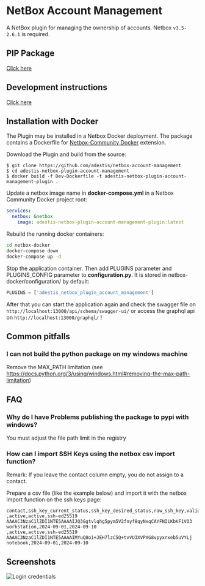 # NetBox Account Management

A NetBox plugin for managing the ownership of accounts.
Netbox `v3.5-2.6.1` is required.

## PIP Package

[Click here](https://pypi.org/project/adestis-netbox-plugin-account-management/)

## Development instructions

[Click here](DEVELOPMENT.md)

## Installation with Docker

The Plugin may be installed in a Netbox Docker deployment.
The package contains a Dockerfile for [Netbox-Community Docker](https://github.com/netbox-community/netbox-docker)
extension.

Download the Plugin and build from the source:

```
$ git clone https://github.com/adestis/netbox-account-management
$ cd adestis-netbox-plugin-account-management
$ docker build -f Dev-Dockerfile -t adestis-netbox-plugin-account-management-plugin .
```

Update a netbox image name in **docker-compose.yml** in a Netbox Community Docker project root:

```yaml
services:
  netbox: &netbox
    image: adestis-netbox-plugin-account-management-plugin:latest
```

Rebuild the running docker containers:

  ```bash
  cd netbox-docker
  docker-compose down
  docker-compose up -d
  ```

Stop the application container. Then add PLUGINS parameter and PLUGINS_CONFIG parameter to **configuration.py**. It is
stored in netbox-docker/configuration/ by default:

```python
PLUGINS = ['adestis_netbox_plugin_account_management']
```

After that you can start the application again and check the swagger file on `http://localhost:13000/api/schema/swagger-ui/` or access the graphql api on `http://localhost:13000/graphql/` !

## Common pitfalls

### I can not build the python package on my windows machine

Remove the MAX_PATH limitation (see https://docs.python.org/3/using/windows.html#removing-the-max-path-limitation)

## FAQ

### Why do I have Problems publishing the package to pypi with windows?

You must adjust the file path limit in the registry

### How can I import SSH Keys using the netbox csv import function?

Remark: If you leave the contact column empty, you do not assign to a contact.

Prepare a csv file (like the example below) and import it with the netbox import function on the ssh keys page:

```csv
contact,ssh_key_current_status,ssh_key_desired_status,raw_ssh_key,valid_from,valid_to
,active,active,ssh-ed25519 AAAAC3NzaC1lZDI1NTE5AAAAIJQ3Ggtvlqhg5pym5V2fnyf8qyNxqCAYFNIiKbKF1VO3 workstation,2024-09-01,2024-09-10
,active,active,ssh-ed25519 AAAAC3NzaC1lZDI1NTE5AAAAIMYuQ8o1+JEH7lzC5Q+tvVU3XVPXG8vpyxrxeb5uVYLj notebook,2024-09-01,2024-09-10
```

## Screenshots

![Login credentials](docs/login_credentials.png)
